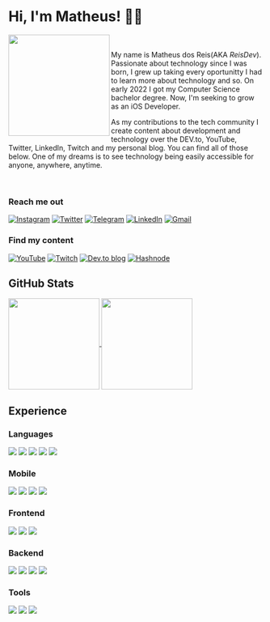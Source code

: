 # Hi, I'm Matheus! 👋🏽

<img height=200 align="left" src="https://user-images.githubusercontent.com/23380987/181012053-5f46c730-3c73-4776-834d-25dab17a79fc.png" >

<br>
<p>My name is Matheus dos Reis(AKA <i>ReisDev</i>). Passionate about technology since I was born, I grew up taking every oportunitty I had to learn more about technology and so. On early 2022 I got my Computer Science bachelor degree. Now, I'm seeking to grow as an iOS Developer.</p>
<p>As my contributions to the tech community I create content about development and technology over the DEV.to, YouTube, Twitter, LinkedIn, Twitch and my personal blog. You can find all of those below. One of my dreams is to see technology being easily accessible for anyone, anywhere, anytime.</p>
<br>

### Reach me out

[![Instagram](https://img.shields.io/badge/reisdev-%23E4405F.svg?style=for-the-badge&logo=Instagram&logoColor=white)](https://instagram.com/reisdev)
[![Twitter](https://img.shields.io/badge/reisdev-%231DA1F2.svg?style=for-the-badge&logo=Twitter&logoColor=white)](https://twitter.com/reisdev)
[![Telegram](https://img.shields.io/badge/reisdev-2CA5E0?style=for-the-badge&logo=telegram&logoColor=white)](https://t.me/reisdev)
[![LinkedIn](https://img.shields.io/badge/linkedin-%230077B5.svg?style=for-the-badge&logo=linkedin&logoColor=white)](https://www.linkedin.com/in/matheus-dos-reis-de-jesus/)
[![Gmail](https://img.shields.io/badge/Mail-D14836?style=for-the-badge&logo=gmail&logoColor=white)](mailto:contato@reisdev.com.br)

### Find my content

[![YouTube](https://img.shields.io/badge/ReisDev-%23FF0000.svg?style=for-the-badge&logo=YouTube&logoColor=white)](https://youtube.com/reisdev)
[![Twitch](https://img.shields.io/badge/ReisDev-%239146FF.svg?style=for-the-badge&logo=Twitch&logoColor=white)](https://twitch.tv/reisdev)
[![Dev.to blog](https://img.shields.io/badge/dev.to-0A0A0A?style=for-the-badge&logo=dev.to&logoColor=white)](https://dev.to/@reisdev)
[![Hashnode](https://img.shields.io/badge/Blog-2962FF?style=for-the-badge&logo=hashnode&logoColor=white)](https://blog.reisdev.com.br)

## GitHub Stats

<a href="https://github.com/reisdev">
  <img align="center" height="180rem" src="https://github-readme-stats.vercel.app/api?username=reisdev&show_icons=true&theme=dracula&count_private=true">
</a>
<a href="https://github.com/reisdev">
  <img align="center" height="180rem" src="https://github-readme-stats.vercel.app/api/top-langs/?username=reisdev&layout=compact&theme=dracula&count_private=true">
</a>

## Experience

### Languages

<div>
  <img src="https://img.shields.io/badge/swift-F54A2A?style=for-the-badge&logo=swift&logoColor=white">
  <img src="https://img.shields.io/badge/Python-000000?style=for-the-badge&logo=python&logoColor=blue">
  <img src="https://img.shields.io/badge/JavaScript-323330?style=for-the-badge&logo=javascript&logoColor=F7DF1E">
  <img src="https://img.shields.io/badge/typescript-%23007ACC.svg?style=for-the-badge&logo=typescript&logoColor=white">
  <img src="https://img.shields.io/badge/PHP-777BB4?style=for-the-badge&logo=php&logoColor=white">
</div>

### Mobile

<div>
  <img src="https://img.shields.io/badge/iOS-000000?style=for-the-badge&logo=ios&logoColor=white">
  <img src="https://img.shields.io/badge/React_Native-20232A?style=for-the-badge&logo=react&logoColor=61DAFB">
  <img src="https://img.shields.io/badge/Quasar-20232A?style=for-the-badge&logo=quasar&logoColor=white">
  <img src="https://img.shields.io/badge/Android-3DDC84?style=for-the-badge&logo=android&logoColor=white">
</div>

### Frontend

<div>
  <img src="https://img.shields.io/badge/React-20232A?style=for-the-badge&logo=react&logoColor=61DAFB">
  <img src="https://img.shields.io/badge/Vue-35495E?style=for-the-badge&logo=vuedotjs&logoColor=4FC08D">
  <img src="https://img.shields.io/badge/Angular-DD0031?style=for-the-badge&logo=angular&logoColor=white">
</div>

### Backend

<div>
  <img src="https://img.shields.io/badge/Express-000000?style=for-the-badge&logo=express&logoColor=white">
  <img src="https://img.shields.io/badge/Flask-000000?style=for-the-badge&logo=flask&logoColor=white">
  <img src="https://img.shields.io/badge/Laravel-FF2D20?style=for-the-badge&logo=laravel&logoColor=white">
  <img src="https://img.shields.io/badge/django%20rest-ff1709?style=for-the-badge&logo=django&logoColor=white">
</div>

### Tools

<div>
  <img src="https://img.shields.io/badge/Xcode-007ACC?style=for-the-badge&logo=Xcode&logoColor=white">
  <img src="https://img.shields.io/badge/figma-%23F24E1E.svg?style=for-the-badge&logo=figma&logoColor=white">
  <img src="https://img.shields.io/badge/git-%23F05033.svg?style=for-the-badge&logo=git&logoColor=white">
</div>

